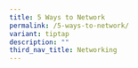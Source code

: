 ```yaml
---
title: 5 Ways to Network
permalink: /5-ways-to-network/
variant: tiptap
description: ""
third_nav_title: Networking
---
```

